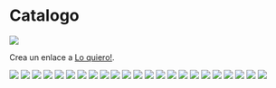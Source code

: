 # Catalogo

![](https://github.com/herramientasyaccesoriosgm/Catalogo/blob/main/IMG/1.png)

<p>Crea un enlace a
<a href="https://wa.me/593998411013?text=Quiero%20Informacion%20Codigo:....
Herramienta:https://github.com/herramientasyaccesoriosgm/Catalogo/blob/main/IMG/1.png">Lo quiero!</a>.
</p>



![](https://github.com/herramientasyaccesoriosgm/Catalogo/blob/main/IMG/2.png)
![](https://github.com/herramientasyaccesoriosgm/Catalogo/blob/main/IMG/3.png)
![](https://github.com/herramientasyaccesoriosgm/Catalogo/blob/main/IMG/4.png)
![](https://github.com/herramientasyaccesoriosgm/Catalogo/blob/main/IMG/5.png)
![](https://github.com/herramientasyaccesoriosgm/Catalogo/blob/main/IMG/6.png)
![](https://github.com/herramientasyaccesoriosgm/Catalogo/blob/main/IMG/7.png)
![](https://github.com/herramientasyaccesoriosgm/Catalogo/blob/main/IMG/8.png)
![](https://github.com/herramientasyaccesoriosgm/Catalogo/blob/main/IMG/9.png)
![](https://github.com/herramientasyaccesoriosgm/Catalogo/blob/main/IMG/10.png)
![](https://github.com/herramientasyaccesoriosgm/Catalogo/blob/main/IMG/11.png)
![](https://github.com/herramientasyaccesoriosgm/Catalogo/blob/main/IMG/12.png)
![](https://github.com/herramientasyaccesoriosgm/Catalogo/blob/main/IMG/13.png)
![](https://github.com/herramientasyaccesoriosgm/Catalogo/blob/main/IMG/14.png)
![](https://github.com/herramientasyaccesoriosgm/Catalogo/blob/main/IMG/15.png)
![](https://github.com/herramientasyaccesoriosgm/Catalogo/blob/main/IMG/16.png)
![](https://github.com/herramientasyaccesoriosgm/Catalogo/blob/main/IMG/17.png)
![](https://github.com/herramientasyaccesoriosgm/Catalogo/blob/main/IMG/18.png)
![](https://github.com/herramientasyaccesoriosgm/Catalogo/blob/main/IMG/19.png)
![](https://github.com/herramientasyaccesoriosgm/Catalogo/blob/main/IMG/20.png)
![](https://github.com/herramientasyaccesoriosgm/Catalogo/blob/main/IMG/21.png)
![](https://github.com/herramientasyaccesoriosgm/Catalogo/blob/main/IMG/22.png)
![](https://github.com/herramientasyaccesoriosgm/Catalogo/blob/main/IMG/23.png)
![](https://github.com/herramientasyaccesoriosgm/Catalogo/blob/main/IMG/24.png)

